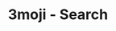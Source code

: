 ---
layout: search
title: 3moji - Search
description: A Home for 3D Emoji
image: assets/img/3moji/thumbnail.png
---